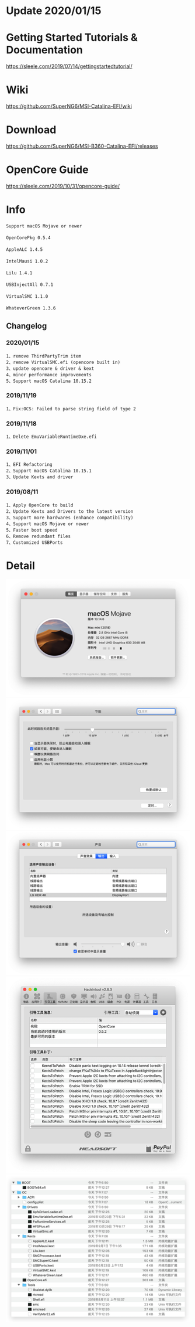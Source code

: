 # Update 2020/01/15

# Getting Started Tutorials & Documentation
https://sleele.com/2019/07/14/gettingstartedtutorial/

# Wiki

https://github.com/SuperNG6/MSI-Catalina-EFI/wiki

# Download
https://github.com/SuperNG6/MSI-B360-Catalina-EFI/releases

# OpenCore Guide

https://sleele.com/2019/10/31/opencore-guide/

# Info

    
    Support macOS Mojave or newer

    OpenCorePkg 0.5.4
    
    AppleALC 1.4.5
    
    IntelMausi 1.0.2
    
    Lilu 1.4.1
    
    USBInjectAll 0.7.1
    
    VirtualSMC 1.1.0
    
    WhateverGreen 1.3.6
    
## Changelog

### 2020/01/15

    1、remove ThirdPartyTrim item
    2、remove VirtualSMC.efi (opencore built in)
    3、update opencore & driver & kext
    4、minor performance improvements
    5、Support macOS Catalina 10.15.2

### 2019/11/19

    1、Fix:OCS: Failed to parse string field of type 2

### 2019/11/18

    1、Delete EmuVariableRuntimeDxe.efi

### 2019/11/01

    1、EFI Refactoring
    2、Support macOS Catalina 10.15.1
    3、Update Kexts and driver

### 2019/08/11

    1、Apply OpenCore to build
    2、Update Kexts and Drivers to the latest version
    3、Support more hardwares (enhance compatibility)
    4、Support macOS Mojave or newer
    5、Faster boot speed
    6、Remove redundant files
    7、Customized USBPorts
  

# Detail
![](https://github.com/SuperNG6/pic/blob/master/OpenCore/Xnip2019-11-01_19-37-52.png)
![](https://github.com/SuperNG6/pic/blob/master/OpenCore/Xnip2019-11-01_19-37-58.png)
![](https://github.com/SuperNG6/pic/blob/master/OpenCore/Xnip2019-11-01_19-41-00.png)
![](https://github.com/SuperNG6/pic/blob/master/OpenCore/Xnip2019-11-01_19-13-51.png)
![](https://github.com/SuperNG6/pic/blob/master/OpenCore/Xnip2019-11-01_19-15-25.png)


